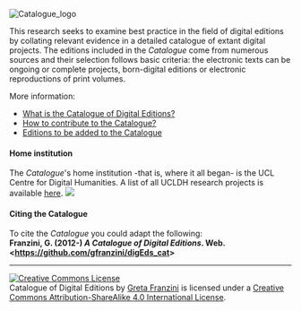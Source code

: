 ![Catalogue_logo](https://github.com/gfranzini/digEds_cat/blob/master/DigEds_Cat_small.png)

This research seeks to examine best practice in the field of digital editions by collating relevant evidence in a detailed catalogue of extant digital projects. The editions included in the <em>Catalogue</em> come from numerous sources and their selection follows basic criteria: the electronic texts can be ongoing or complete projects, born-digital editions or electronic reproductions of print volumes.

More information:

* [What is the Catalogue of Digital Editions?](https://github.com/gfranzini/digEds_cat/wiki)
* [How to contribute to the Catalogue?](https://github.com/gfranzini/digEds_cat/wiki/Data-description-&-contribution)
* [Editions to be added to the Catalogue](https://github.com/gfranzini/digEds_cat/issues)

<h4>Home institution</h4>
The <em>Catalogue</em>'s home institution -that is, where it all began- is the UCL Centre for Digital Humanities. A list of all UCLDH research projects is available <a href="http://www.ucl.ac.uk/dh/projects" target="blank" title="Opens in new tab">here</a>. 
<a href="https://www.ucl.ac.uk/dh" title="Opens in new tab" target="_blank"><img src="https://www.ucl.ac.uk/dh/images/buttons/ucldh-234x60-palette.png"></a>



<h4>Citing the Catalogue</h4>
To cite the <em>Catalogue</em> you could adapt the following:<br />
<strong>Franzini, G. (2012-) <em>A Catalogue of Digital Editions</em>. Web. &lt;<a href="https://github.com/gfranzini/digEds_cat">https://github.com/gfranzini/digEds_cat</a>&gt;</strong>

<hr />

<p><a rel="license" href="http://creativecommons.org/licenses/by-sa/4.0/"><img alt="Creative Commons License" style="border-width:0" src="https://i.creativecommons.org/l/by-sa/4.0/88x31.png" /></a><br /><span xmlns:dct="http://purl.org/dc/terms/" property="dct:title">Catalogue of Digital Editions</span> by <a xmlns:cc="http://creativecommons.org/ns#" href="https://gretafranzini.com" property="cc:attributionName" rel="cc:attributionURL">Greta Franzini</a> is licensed under a <a rel="license" href="http://creativecommons.org/licenses/by-sa/4.0/">Creative Commons Attribution-ShareAlike 4.0 International License</a>.</p>